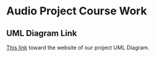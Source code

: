 # Audio Project Course Work

## UML Diagram Link
[This link](https://lucid.app/lucidchart/78c8df71-00e0-4364-96fd-8b76418c8400/edit?view_items=u7brBExFJirV&invitationId=inv_673521c8-2e2d-4fcd-968c-71db9ad5e3fb) toward the website of our project UML Diagram.
